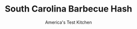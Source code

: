 ---
layout: ../../layouts/MarkdownPostLayout.astro
title: South Carolina Barbecue Hash
author: America's Test Kitchen
pubDate: 2023-03-15
description: "This local favorite requires a leap of faith."
image_url: https://res.cloudinary.com/hksqkdlah/image/upload/ar_1:1,c_fill,dpr_2.0,f_auto,fl_lossy.progressive.strip_profile,g_faces:auto,q_auto:low,w_344/SFS_South-Carolina-Barbecue-Hash_81_pqel8e
tags: ["Main Courses","Southern"]
calories: 3596
protein: 31
carbohydrates: 12
fats: 
fiber: 1
ingredients: ["3 pounds, boneless pork butt roast, trimmed and cut into 1½-inch chunks","4 cups, chicken broth","8 ounces, chicken livers, trimmed and chopped fine","1 , large onion, chopped coarse","6 , scallions, cut into 1-inch pieces","3 , garlic cloves, peeled","1 tablespoon, pepper","2 teaspoons, table salt","1/2 teaspoon, cayenne pepper","1 cup, yellow mustard","1/3 cup, cider vinegar","3 tablespoons, packed brown sugar","1 teaspoon, hot sauce","1 teaspoon, Worcestershire sauce","Cooked, white rice"]
serves: 10
time: "3 hours"
instructions: ["Adjust oven rack to lower-middle position and heat oven to 300 degrees. Combine pork, broth, livers, onion, scallions, garlic, pepper, salt, and cayenne in Dutch oven. Bring to boil over high heat. Transfer to oven and cook, uncovered, until fork inserted into pork meets little resistance, 2 to 2½ hours.","Transfer pot to stovetop. Using potato masher, mash pork until finely shredded. Stir in mustard, vinegar, sugar, hot sauce, and Worcestershire. Bring to boil over medium-high heat. Reduce heat to medium-low and simmer until slightly thickened, about 10 minutes. Season with salt and pepper to taste. Serve over rice."]
nutrition: ["701 mg Potassium","390 mg Phosphorus","61 mg Calcium","4 mg Iron","53 mg Magnesium","740 mg Sodium","5 mg Zinc","19 g Fat","9 mg Niacin (B3)","8 g Monounsaturated","2 g Polyunsaturated","7 mg Vitamin C","165 mg Cholesterol","6 g Saturated","1 g Fiber","148 µg Folate (food)","6 g Sugars","20 µg Vitamin K","251 g Water","12 g Carbs","148 µg Folate equivalent (total)","31 g Protein","4 µg Vitamin B12","759 µg Vitamin A","359 kcal Energy","4 g Sugars, added","3596 calories"]
notes: "Instead of chopping the chicken livers by hand, you can use a food processor; it will take about six pulses to get them finely chopped."
---